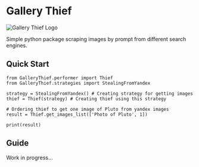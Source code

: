# Gallery Thief


![Gallery Thief Logo](https://i.imgur.com/j3TgyZc.png)

Simple python package scraping images by prompt from different search engines.

## Quick Start

```
from GalleryThief.performer import Thief
from GalleryThief.strategies import StealingFromYandex

strategy = StealingFromYandex() # Creating strategy for getting images
thief = Thief(strategy) # Creating thief using this strategy

# Ordering thief to get one image of Pluto from yandex images
result = Thief.get_images_list(['Photo of Pluto', 1]) 

print(result)
```

## Guide

Work in progress...